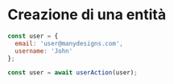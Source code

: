 # Creazione di una entità

```JavaScript {6}
const user = {
  email: 'user@manydesigns.com',
  username: 'John'
};

const user = await userAction(user);
```

